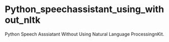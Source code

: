# Python_speechassistant_using_without_nltk
Python Speech Asssiatant Without Using Natural Language ProcessingnKit.
